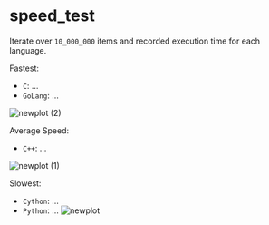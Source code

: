 # speed_test

Iterate over `10_000_000` items and recorded execution time for each language.


Fastest: 
- `C`: ...
- `GoLang`: ...

![newplot (2)](https://user-images.githubusercontent.com/17484350/134024215-125cb4c5-7a42-4f51-acd0-19a65d939f50.png)


Average Speed: 
- `C++`: ...

![newplot (1)](https://user-images.githubusercontent.com/17484350/134024253-5162bb30-e41e-4d4e-a5cd-09c99d1de1da.png)


Slowest: 
- `Cython`: ...
- `Python`: ...
![newplot](https://user-images.githubusercontent.com/17484350/134024277-84431365-df99-4e5a-b070-f0ac095567e3.png)

